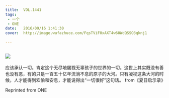 ```yaml
---
title:	VOL.1441
tags:
 - 一个
 - ONE
date:	2016/09/16 1:41:30
cover:	http://image.wufazhuce.com/FqsTViF0xAXT4w60WdQSSO3qknj1

---
```

![](http://image.wufazhuce.com/FqsTViF0xAXT4w60WdQSSO3qknj1)
---

应该承认一切。肯定这个无尽地屠戮无辜孩子的世界的一切。这世上其实既没有善也没有恶，有的只是一百五十亿年流淌不息的原子的大河。只有凝视这条大河的时候，人才能得到欢愉和安息，才能说得出“一切很好”这句话。 from《夏日启示录》
 
Reprinted from ONE

